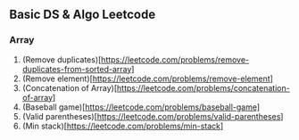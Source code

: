 ## Basic DS & Algo Leetcode

### Array

1. (Remove duplicates)[https://leetcode.com/problems/remove-duplicates-from-sorted-array]
2. (Remove element)[https://leetcode.com/problems/remove-element]
3. (Concatenation of Array)[https://leetcode.com/problems/concatenation-of-array]
4. (Baseball game)[https://leetcode.com/problems/baseball-game]
5. (Valid parentheses)[https://leetcode.com/problems/valid-parentheses]
6. (Min stack)[https://leetcode.com/problems/min-stack]